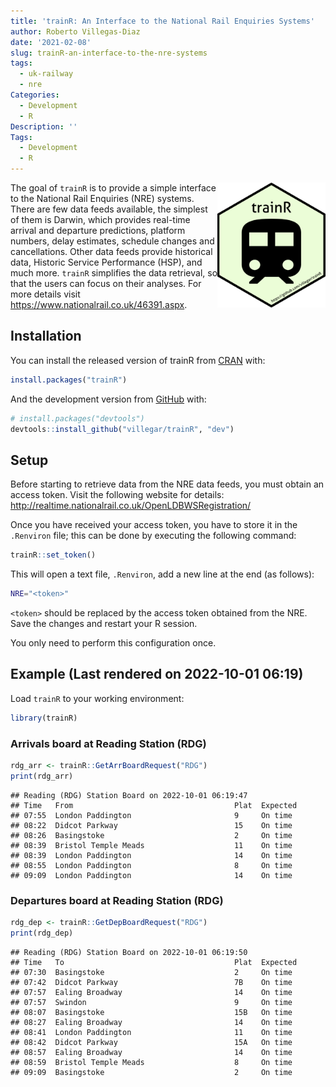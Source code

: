 ```yaml
---
title: 'trainR: An Interface to the National Rail Enquiries Systems'
author: Roberto Villegas-Diaz
date: '2021-02-08'
slug: trainR-an-interface-to-the-nre-systems
tags:
  - uk-railway
  - nre
Categories:
  - Development
  - R
Description: ''
Tags:
  - Development
  - R
---
```


<img src="https://raw.githubusercontent.com/villegar/trainR/main/inst/images/logo.png" alt="logo" align="right" height=200px/>

The goal of `trainR` is to provide a simple interface to the 
National Rail Enquiries (NRE) systems. There are few data feeds 
available, the simplest of them is Darwin, which provides real-time 
arrival and departure predictions, platform numbers, delay estimates, 
schedule changes and cancellations. Other data feeds provide historical 
data, Historic Service Performance (HSP), and much more. `trainR` 
simplifies the data retrieval, so that the users can focus on their 
analyses. For more details visit 
https://www.nationalrail.co.uk/46391.aspx.

## Installation

You can install the released version of trainR from [CRAN](https://CRAN.R-project.org) with:

``` r
install.packages("trainR")
```

And the development version from [GitHub](https://github.com/) with:

``` r
# install.packages("devtools")
devtools::install_github("villegar/trainR", "dev")
```

## Setup
Before starting to retrieve data from the NRE data feeds, you must obtain an access token. 
Visit the following website for details: http://realtime.nationalrail.co.uk/OpenLDBWSRegistration/

Once you have received your access token, you have to store it in the `.Renviron` file; this can be 
done by executing the following command:


```r
trainR::set_token()
```

This will open a text file, `.Renviron`, add a new line at the end (as follows):

```bash
NRE="<token>"
```

`<token>` should be replaced by the access token obtained from the NRE. Save the changes and restart 
your R session.

You only need to perform this configuration once.

## Example (Last rendered on 2022-10-01 06:19)

Load `trainR` to your working environment:

```r
library(trainR)
```

### Arrivals board at Reading Station (RDG)


```r
rdg_arr <- trainR::GetArrBoardRequest("RDG")
print(rdg_arr)
```

```
## Reading (RDG) Station Board on 2022-10-01 06:19:47
## Time   From                                    Plat  Expected
## 07:55  London Paddington                       9     On time
## 08:22  Didcot Parkway                          15    On time
## 08:26  Basingstoke                             2     On time
## 08:39  Bristol Temple Meads                    11    On time
## 08:39  London Paddington                       14    On time
## 08:55  London Paddington                       8     On time
## 09:09  London Paddington                       14    On time
```

### Departures board at Reading Station (RDG)


```r
rdg_dep <- trainR::GetDepBoardRequest("RDG")
print(rdg_dep)
```

```
## Reading (RDG) Station Board on 2022-10-01 06:19:50
## Time   To                                      Plat  Expected
## 07:30  Basingstoke                             2     On time
## 07:42  Didcot Parkway                          7B    On time
## 07:57  Ealing Broadway                         14    On time
## 07:57  Swindon                                 9     On time
## 08:07  Basingstoke                             15B   On time
## 08:27  Ealing Broadway                         14    On time
## 08:41  London Paddington                       11    On time
## 08:42  Didcot Parkway                          15A   On time
## 08:57  Ealing Broadway                         14    On time
## 08:59  Bristol Temple Meads                    8     On time
## 09:09  Basingstoke                             2     On time
```
